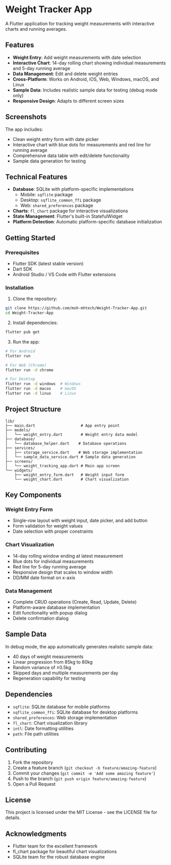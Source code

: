 # Weight Tracker App

A Flutter application for tracking weight measurements with interactive charts and running averages.

## Features

- **Weight Entry**: Add weight measurements with date selection
- **Interactive Chart**: 14-day rolling chart showing individual measurements and 5-day running average
- **Data Management**: Edit and delete weight entries
- **Cross-Platform**: Works on Android, iOS, Web, Windows, macOS, and Linux
- **Sample Data**: Includes realistic sample data for testing (debug mode only)
- **Responsive Design**: Adapts to different screen sizes

## Screenshots

The app includes:
- Clean weight entry form with date picker
- Interactive chart with blue dots for measurements and red line for running average
- Comprehensive data table with edit/delete functionality
- Sample data generation for testing

## Technical Features

- **Database**: SQLite with platform-specific implementations
  - Mobile: `sqflite` package
  - Desktop: `sqflite_common_ffi` package  
  - Web: `shared_preferences` package
- **Charts**: `fl_chart` package for interactive visualizations
- **State Management**: Flutter's built-in StatefulWidget
- **Platform Detection**: Automatic platform-specific database initialization

## Getting Started

### Prerequisites

- Flutter SDK (latest stable version)
- Dart SDK
- Android Studio / VS Code with Flutter extensions

### Installation

1. Clone the repository:
```bash
git clone https://github.com/moh-mhtech/Weight-Tracker-App.git
cd Weight-Tracker-App
```

2. Install dependencies:
```bash
flutter pub get
```

3. Run the app:
```bash
# For Android
flutter run

# For Web (Chrome)
flutter run -d chrome

# For Desktop
flutter run -d windows  # Windows
flutter run -d macos    # macOS
flutter run -d linux    # Linux
```

## Project Structure

```
lib/
├── main.dart                    # App entry point
├── models/
│   └── weight_entry.dart        # Weight entry data model
├── database/
│   └── database_helper.dart    # Database operations
├── services/
│   ├── storage_service.dart    # Web storage implementation
│   └── sample_data_service.dart # Sample data generation
├── screens/
│   └── weight_tracking_app.dart # Main app screen
└── widgets/
    ├── weight_entry_form.dart   # Weight input form
    └── weight_chart.dart        # Chart visualization
```

## Key Components

### Weight Entry Form
- Single-row layout with weight input, date picker, and add button
- Form validation for weight values
- Date selection with proper constraints

### Chart Visualization
- 14-day rolling window ending at latest measurement
- Blue dots for individual measurements
- Red line for 5-day running average
- Responsive design that scales to window width
- DD/MM date format on x-axis

### Data Management
- Complete CRUD operations (Create, Read, Update, Delete)
- Platform-aware database implementation
- Edit functionality with popup dialog
- Delete confirmation dialog

## Sample Data

In debug mode, the app automatically generates realistic sample data:
- 40 days of weight measurements
- Linear progression from 85kg to 80kg
- Random variance of ±0.5kg
- Skipped days and multiple measurements per day
- Regeneration capability for testing

## Dependencies

- `sqflite`: SQLite database for mobile platforms
- `sqflite_common_ffi`: SQLite database for desktop platforms
- `shared_preferences`: Web storage implementation
- `fl_chart`: Chart visualization library
- `intl`: Date formatting utilities
- `path`: File path utilities

## Contributing

1. Fork the repository
2. Create a feature branch (`git checkout -b feature/amazing-feature`)
3. Commit your changes (`git commit -m 'Add some amazing feature'`)
4. Push to the branch (`git push origin feature/amazing-feature`)
5. Open a Pull Request

## License

This project is licensed under the MIT License - see the LICENSE file for details.

## Acknowledgments

- Flutter team for the excellent framework
- fl_chart package for beautiful chart visualizations
- SQLite team for the robust database engine